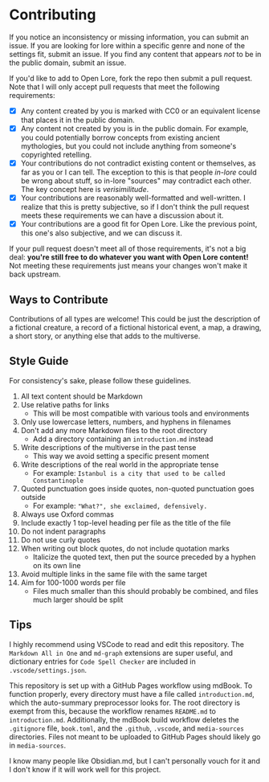 # Contributing

If you notice an inconsistency or missing information, you can submit an issue. If you are looking for lore within a specific genre and none of the settings fit, submit an issue. If you find any content that appears *not* to be in the public domain, submit an issue.

If you'd like to add to Open Lore, fork the repo then submit a pull request. Note that I will only accept pull requests that meet the following requirements:

 - [x] Any content created by you is marked with CC0 or an equivalent license that places it in the public domain.
 - [x] Any content not created by you is in the public domain. For example, you could potentially borrow concepts from existing ancient mythologies, but you could not include anything from someone's copyrighted retelling.
 - [x] Your contributions do not contradict existing content or themselves, as far as you or I can tell. The exception to this is that people *in-lore* could be wrong about stuff, so in-lore "sources" may contradict each other. The key concept here is *verisimilitude*.
 - [x] Your contributions are reasonably well-formatted and well-written. I realize that this is pretty subjective, so if I don't think the pull request meets these requirements we can have a discussion about it.
 - [x] Your contributions are a good fit for Open Lore. Like the previous point, this one's also subjective, and we can discuss it.

If your pull request doesn't meet all of those requirements, it's not a big deal: **you're still free to do whatever you want with Open Lore content!** Not meeting these requirements just means your changes won't make it back upstream.

## Ways to Contribute

Contributions of all types are welcome! This could be just the description of a fictional creature, a record of a fictional historical event, a map, a drawing, a short story, or anything else that adds to the multiverse.

## Style Guide

For consistency's sake, please follow these guidelines.

1. All text content should be Markdown
2. Use relative paths for links
   - This will be most compatible with various tools and environments
3. Only use lowercase letters, numbers, and hyphens in filenames
4. Don't add any more Markdown files to the root directory
   - Add a directory containing an `introduction.md` instead
5. Write descriptions of the multiverse in the past tense
   - This way we avoid setting a specific present moment
6. Write descriptions of the real world in the appropriate tense
   - For example: `Istanbul is a city that used to be called Constantinople`
7. Quoted punctuation goes inside quotes, non-quoted punctuation goes outside
   - For example: `"What?", she exclaimed, defensively.`
8. Always use Oxford commas
9. Include exactly 1 top-level heading per file as the title of the file
10. Do not indent paragraphs
11. Do not use curly quotes
12. When writing out block quotes, do not include quotation marks
    - Italicize the quoted text, then put the source preceded by a hyphen on its own line
13. Avoid multiple links in the same file with the same target
14. Aim for 100-1000 words per file
    - Files much smaller than this should probably be combined, and files much larger should be split

## Tips

I highly recommend using VSCode to read and edit this repository. The `Markdown All in One` and `md-graph` extensions are super useful, and dictionary entries for `Code Spell Checker` are included in `.vscode/settings.json`.

This repository is set up with a GitHub Pages workflow using mdBook. To function properly, every directory must have a file called `introduction.md`, which the auto-summary preprocessor looks for. The root directory is exempt from this, because the workflow renames `README.md` to `introduction.md`. Additionally, the mdBook build workflow deletes the `.gitignore` file, `book.toml`, and the `.github`, `.vscode`, and `media-sources` directories. Files not meant to be uploaded to GitHub Pages should likely go in `media-sources`.

I know many people like Obsidian.md, but I can't personally vouch for it and I don't know if it will work well for this project.